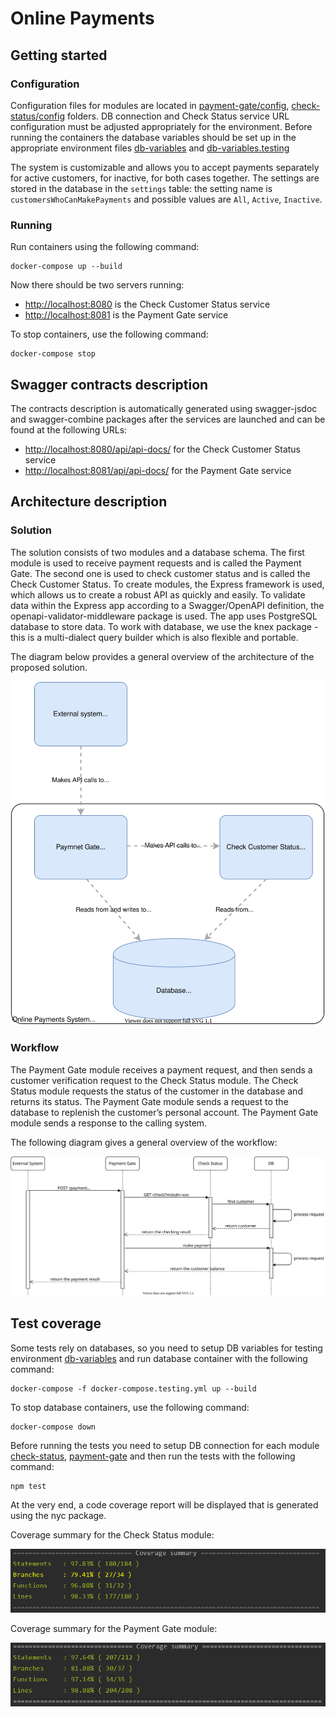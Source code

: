 # Online Payments

## Getting started 

### Configuration

Configuration files for modules are located in [payment-gate/config](./payment-gate/config), [check-status/config](./check-status/config) folders.
DB connection and Check Status service URL configuration must be adjusted appropriately for the environment.
Before running the containers the database variables should be set up in the appropriate environment files [db-variables](./db-variables.env) and [db-variables.testing](./db-variables.testing.env)

The system is customizable and allows you to accept payments separately for active customers, for inactive, for both cases together.
The settings are stored in the database in the `settings` table: the setting name is `customersWhoCanMakePayments` and possible values are `All`, `Active`, `Inactive`. 
 
### Running

Run containers using the following command: 
```
docker-compose up --build
```

Now there should be two servers running:
  - [http://localhost:8080](http://localhost:8080) is the Check Customer Status service
  - [http://localhost:8081](http://localhost:8081) is the Payment Gate service

To stop containers, use the following command:
```
docker-compose stop
```
  
## Swagger contracts description

The contracts description is automatically generated using swagger-jsdoc and swagger-combine packages after the services are launched and can be found at the following URLs:
 - [http://localhost:8080/api/api-docs/](http://localhost:8080/api/api-docs/) for the Check Customer Status service
 - [http://localhost:8081/api/api-docs/](http://localhost:8081/api/api-docs/) for the Payment Gate service

## Architecture description

### Solution

The solution consists of two modules and a database schema.
The first module is used to receive payment requests and is called the Payment Gate.
The second one is used to check customer status and is called the Check Customer Status.
To create modules, the Express framework is used, which allows us to create a robust API as quickly and easily.
To validate data within the Express app according to a Swagger/OpenAPI definition, the openapi-validator-middleware package is used.
The app uses PostgreSQL database to store data. To work with database, we use the knex package - this is a multi-dialect query builder which is also flexible and portable.

The diagram below provides a general overview of the architecture of the proposed solution.  

![Diagram](readme-resources/architecture.svg?raw=true "Architecture")
 
### Workflow

The Payment Gate module receives a payment request, and then sends a customer verification request to the Check Status module.
The Check Status module requests the status of the customer in the database and returns its status.
The Payment Gate module sends a request to the database to replenish the customer’s personal account.
The Payment Gate module sends a response to the calling system.

The following diagram gives a general overview of the workflow:

![Diagram](readme-resources/workflow.svg?raw=true "Workflow")

## Test coverage

Some tests rely on databases, 
so you need to setup DB variables for testing environment [db-variables](./db-variables.testing.env) and run database container with the following command:

```
docker-compose -f docker-compose.testing.yml up --build
```

To stop database containers, use the following command:
```
docker-compose down
```

Before running the tests you need to setup DB connection for each module [check-status](./check-status/config/testing.js), [payment-gate](./payment-gate/config/testing.js) and then run the tests with the following command:
```
npm test
```
At the very end, a code coverage report will be displayed that is generated using the nyc package.

Coverage summary for the Check Status module:

![Check status](readme-resources/check-status.png?raw=true "Check Status")

Coverage summary for the Payment Gate module:

![Payment Gate](readme-resources/payment-gate.png?raw=true "Payment Gate")

